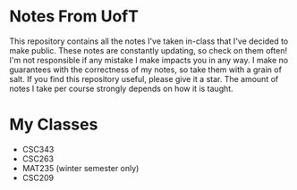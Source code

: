 # Notes From UofT
This repository contains all the notes I've taken in-class that I've decided to make public. These notes are constantly updating, so check on them often! I'm not responsible if any mistake I make impacts you in any way. I make no guarantees with the correctness of my notes, so take them with a grain of salt. If you find this repository useful, please give it a star. The amount of notes I take per course strongly depends on how it is taught.

# My Classes
* CSC343
* CSC263
* MAT235 (winter semester only)
* CSC209
